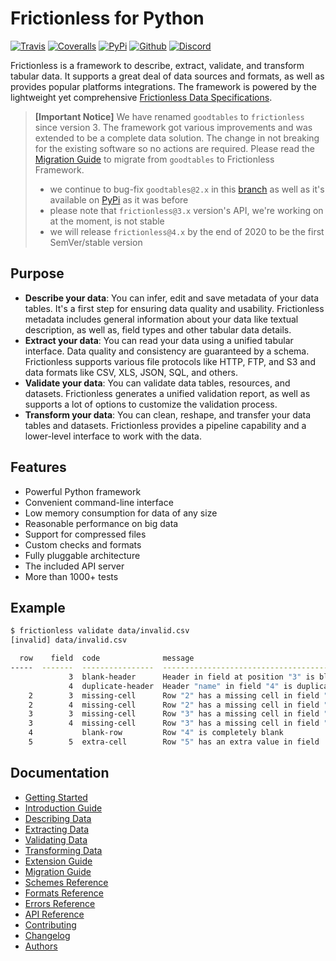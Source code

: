 # Frictionless for Python

[![Travis](https://img.shields.io/travis/frictionlessdata/frictionless-py/master.svg)](https://travis-ci.org/frictionlessdata/frictionless-py)
[![Coveralls](http://img.shields.io/coveralls/frictionlessdata/frictionless-py.svg?branch=master)](https://coveralls.io/r/frictionlessdata/frictionless-py?branch=master)
[![PyPi](https://img.shields.io/pypi/v/frictionless.svg)](https://pypi.python.org/pypi/frictionless)
[![Github](https://img.shields.io/badge/github-master-brightgreen)](https://github.com/frictionlessdata/frictionless-py)
[![Discord](https://img.shields.io/badge/chat-discord-brightgreen)](https://discord.com/channels/695635777199145130/695635777199145133)

Frictionless is a framework to describe, extract, validate, and transform tabular data. It supports a great deal of data sources and formats, as well as provides popular platforms integrations. The framework is powered by the lightweight yet comprehensive [Frictionless Data Specifications](https://specs.frictionlessdata.io/).

> **[Important Notice]** We have renamed `goodtables` to `frictionless` since version 3. The framework got various improvements and was extended to be a complete data solution. The change in not breaking for the existing software so no actions are required. Please read the [Migration Guide](https://github.com/frictionlessdata/frictionless-py/blob/master/docs/target/migration-guide/README.md) to migrate from `goodtables` to Frictionless Framework.
> - we continue to bug-fix `goodtables@2.x` in this [branch](https://github.com/frictionlessdata/goodtables-py/tree/goodtables) as well as it's available on [PyPi](https://pypi.org/project/goodtables/) as it was before
> - please note that `frictionless@3.x` version's API, we're working on at the moment, is not stable
> - we will release `frictionless@4.x` by the end of 2020 to be the first SemVer/stable version

## Purpose

- **Describe your data**: You can infer, edit and save metadata of your data tables. It's a first step for ensuring data quality and usability. Frictionless metadata includes general information about your data like textual description, as well as, field types and other tabular data details.
- **Extract your data**: You can read your data using a unified tabular interface. Data quality and consistency are guaranteed by a schema. Frictionless supports various file protocols like HTTP, FTP, and S3 and data formats like CSV, XLS, JSON, SQL, and others.
- **Validate your data**: You can validate data tables, resources, and datasets. Frictionless generates a unified validation report, as well as supports a lot of options to customize the validation process.
- **Transform your data**: You can clean, reshape, and transfer your data tables and datasets. Frictionless provides a pipeline capability and a lower-level interface to work with the data.

## Features

- Powerful Python framework
- Convenient command-line interface
- Low memory consumption for data of any size
- Reasonable performance on big data
- Support for compressed files
- Custom checks and formats
- Fully pluggable architecture
- The included API server
- More than 1000+ tests

## Example

```bash
$ frictionless validate data/invalid.csv
[invalid] data/invalid.csv

  row    field  code              message
-----  -------  ----------------  --------------------------------------------
             3  blank-header      Header in field at position "3" is blank
             4  duplicate-header  Header "name" in field "4" is duplicated
    2        3  missing-cell      Row "2" has a missing cell in field "field3"
    2        4  missing-cell      Row "2" has a missing cell in field "name2"
    3        3  missing-cell      Row "3" has a missing cell in field "field3"
    3        4  missing-cell      Row "3" has a missing cell in field "name2"
    4           blank-row         Row "4" is completely blank
    5        5  extra-cell        Row "5" has an extra value in field  "5"
```

## Documentation

- [Getting Started](https://github.com/frictionlessdata/frictionless-py/blob/master/docs/target/getting-started/README.md)
- [Introduction Guide](https://github.com/frictionlessdata/frictionless-py/blob/master/docs/target/introduction-guide/README.md)
- [Describing Data](https://github.com/frictionlessdata/frictionless-py/blob/master/docs/target/describing-data/README.md)
- [Extracting Data](https://github.com/frictionlessdata/frictionless-py/blob/master/docs/target/extracting-data/README.md)
- [Validating Data](https://github.com/frictionlessdata/frictionless-py/blob/master/docs/target/validating-data/README.md)
- [Transforming Data](https://github.com/frictionlessdata/frictionless-py/blob/master/docs/target/transforming-data/README.md)
- [Extension Guide](https://github.com/frictionlessdata/frictionless-py/blob/master/docs/target/extension-guide/README.md)
- [Migration Guide](https://github.com/frictionlessdata/frictionless-py/blob/master/docs/target/migration-guide/README.md)
- [Schemes Reference](https://github.com/frictionlessdata/frictionless-py/blob/master/docs/target/schemes-reference/README.md)
- [Formats Reference](https://github.com/frictionlessdata/frictionless-py/blob/master/docs/target/formats-reference/README.md)
- [Errors Reference](https://github.com/frictionlessdata/frictionless-py/blob/master/docs/target/errors-reference/README.md)
- [API Reference](https://github.com/frictionlessdata/frictionless-py/blob/master/docs/target/api-reference/README.md)
- [Contributing](https://github.com/frictionlessdata/frictionless-py/blob/master/docs/target/contributing/README.md)
- [Changelog](https://github.com/frictionlessdata/frictionless-py/blob/master/docs/target/changelog/README.md)
- [Authors](https://github.com/frictionlessdata/frictionless-py/blob/master/docs/target/authors/README.md)
